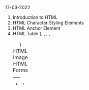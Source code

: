 17-03-2022
1. Introduction to HTML
2. HTML Character Styling Elements
3. HTML Anchor Element
4. HTML Table (<table>, <thead>, <tfoot>, <tr>, <th>, <td>, <caption>)
5. HTML Image
6. HTML Forms
